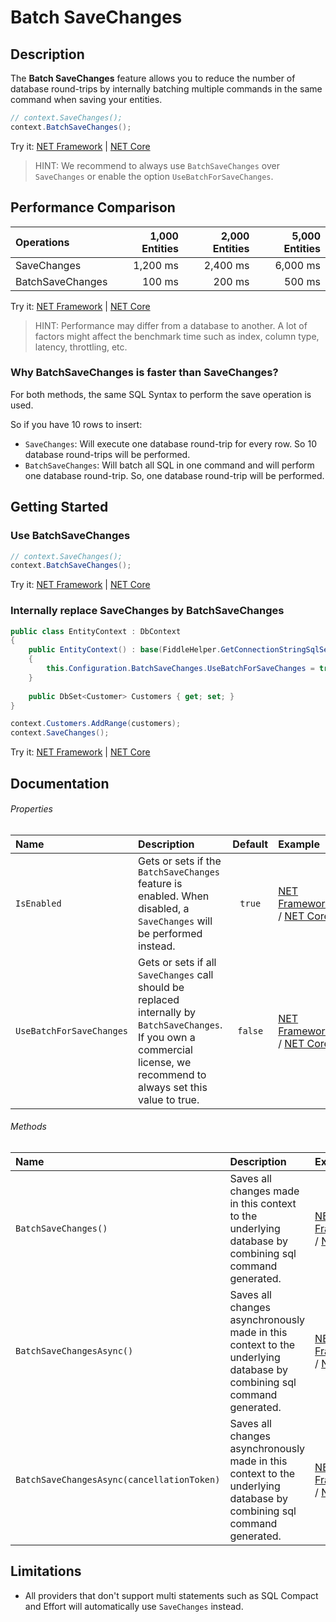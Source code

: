 # Batch SaveChanges

## Description
The **Batch SaveChanges** feature allows you to reduce the number of database round-trips by internally batching multiple commands in the same command when saving your entities.

```csharp
// context.SaveChanges();    
context.BatchSaveChanges();    
```
Try it: [NET Framework](https://dotnetfiddle.net/dJK5Vr) | [NET Core](https://dotnetfiddle.net/nRotN4)

> HINT: We recommend to always use `BatchSaveChanges` over `SaveChanges` or enable the option `UseBatchForSaveChanges`.

## Performance Comparison

| Operations      | 1,000 Entities | 2,000 Entities | 5,000 Entities |
| :-------------- | -------------: | -------------: | -------------: |
| SaveChanges     | 1,200 ms       | 2,400 ms       | 6,000 ms       |
| BatchSaveChanges| 100 ms         | 200 ms         | 500 ms          |

Try it: [NET Framework](https://dotnetfiddle.net/2MDZQh) | [NET Core](https://dotnetfiddle.net/ouVK6Z)

> HINT: Performance may differ from a database to another. A lot of factors might affect the benchmark time such as index, column type, latency, throttling, etc.

### Why BatchSaveChanges is faster than SaveChanges?
For both methods, the same SQL Syntax to perform the save operation is used.

So if you have 10 rows to insert:
- `SaveChanges`: Will execute one database round-trip for every row. So 10 database round-trips will be performed.
- `BatchSaveChanges`: Will batch all SQL in one command and will perform one database round-trip. So, one database round-trip will be performed.

## Getting Started

### Use BatchSaveChanges
```csharp
// context.SaveChanges();    
context.BatchSaveChanges();    
```
Try it: [NET Framework](https://dotnetfiddle.net/PQHDLC) | [NET Core](https://dotnetfiddle.net/CFZhU9)

### Internally replace SaveChanges by BatchSaveChanges
```csharp
public class EntityContext : DbContext
{
    public EntityContext() : base(FiddleHelper.GetConnectionStringSqlServer())
    {
        this.Configuration.BatchSaveChanges.UseBatchForSaveChanges = true;
    }
    
    public DbSet<Customer> Customers { get; set; }
}

context.Customers.AddRange(customers);
context.SaveChanges();
```
Try it: [NET Framework](https://dotnetfiddle.net/SQ58gU) | [NET Core](https://dotnetfiddle.net/ciy7du)

## Documentation

###### Properties

| Name | Description | Default | Example |
| :--- | :---------- | :-----: | :------ |
| `IsEnabled` | Gets or sets if the `BatchSaveChanges` feature is enabled. When disabled, a `SaveChanges` will be performed instead. | `true` | [NET Framework](https://dotnetfiddle.net/jo6QN1) / [NET Core](https://dotnetfiddle.net/NqAJ1Q) |
| `UseBatchForSaveChanges` | Gets or sets if all `SaveChanges` call should be replaced internally by `BatchSaveChanges`. If you own a commercial license, we recommend to always set this value to true. | `false` | [NET Framework](https://dotnetfiddle.net/ceeM0J) / [NET Core](https://dotnetfiddle.net/F4NEpM) |

###### Methods

| Name | Description | Example |
| :--- | :---------- | :------ |
| `BatchSaveChanges()` | Saves all changes made in this context to the underlying database by combining sql command generated. | [NET Framework](https://dotnetfiddle.net/mtICR7) / [NET Core](https://dotnetfiddle.net/uiFeW9) |
| `BatchSaveChangesAsync()` | Saves all changes asynchronously made in this context to the underlying database by combining sql command generated. | [NET Framework](https://dotnetfiddle.net/E8LJmC) / [NET Core](https://dotnetfiddle.net/wg4syB) |
| `BatchSaveChangesAsync(cancellationToken)` | Saves all changes asynchronously made in this context to the underlying database by combining sql command generated. | [NET Framework](https://dotnetfiddle.net/1PLKzr) / [NET Core](https://dotnetfiddle.net/MFO4J9) |

## Limitations
- All providers that don't support multi statements such as SQL Compact and Effort will automatically use `SaveChanges` instead.
